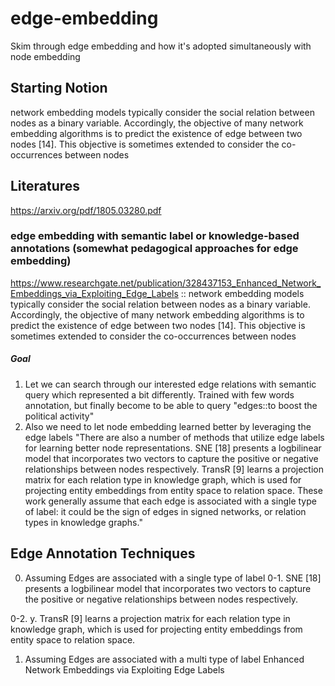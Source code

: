 # edge-embedding
Skim through edge embedding and how it's adopted simultaneously with node embedding

## Starting Notion
network embedding models typically consider the
social relation between nodes as a binary variable. Accordingly,
the objective of many network embedding algorithms is to predict
the existence of edge between two nodes [14]. This objective is
sometimes extended to consider the co-occurrences between nodes

## Literatures
https://arxiv.org/pdf/1805.03280.pdf

### edge embedding with semantic label or knowledge-based annotations (somewhat pedagogical approaches for edge embedding)
https://www.researchgate.net/publication/328437153_Enhanced_Network_Embeddings_via_Exploiting_Edge_Labels :: network embedding models typically consider the
social relation between nodes as a binary variable. Accordingly,
the objective of many network embedding algorithms is to predict
the existence of edge between two nodes [14]. This objective is
sometimes extended to consider the co-occurrences between nodes
##### Goal
1. Let we can search through our interested edge relations with semantic query which represented a bit differently. Trained with few words annotation, but finally become to be able to query "edges::to boost the political activity" 
2. Also we need to let node embedding learned better by leveraging the edge labels
"There are also a number of methods that utilize edge labels
for learning better node representations. SNE [18] presents a logbilinear model that incorporates two vectors to capture the positive
or negative relationships between nodes respectively. TransR [9]
learns a projection matrix for each relation type in knowledge graph,
which is used for projecting entity embeddings from entity space
to relation space. These work generally assume that each edge is
associated with a single type of label: it could be the sign of edges in
signed networks, or relation types in knowledge graphs."

## Edge Annotation Techniques
0. Assuming Edges are associated with a single type of label
0-1. SNE [18] presents a logbilinear model that incorporates two vectors to capture the positive
or negative relationships between nodes respectively.

0-2. y. TransR [9]
learns a projection matrix for each relation type in knowledge graph,
which is used for projecting entity embeddings from entity space
to relation space.

1. Assuming Edges are associated with a multi type of label
Enhanced Network Embeddings via Exploiting Edge Labels
